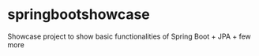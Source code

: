 # springbootshowcase
Showcase project to show basic functionalities of Spring Boot + JPA + few more 
